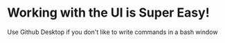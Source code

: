 # Working with the UI is Super Easy!

Use Github Desktop if you don't like to write commands in a bash window
